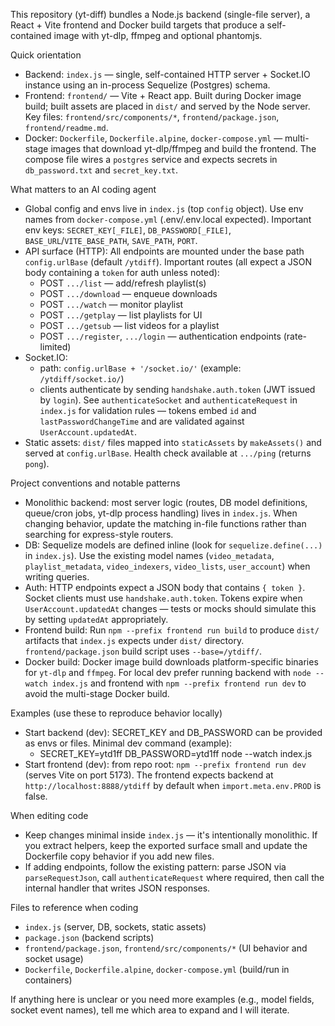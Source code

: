 This repository (yt-diff) bundles a Node.js backend (single-file server), a React + Vite frontend and Docker build targets that produce a self-contained image with yt-dlp, ffmpeg and optional phantomjs.

Quick orientation
- Backend: `index.js` — single, self-contained HTTP server + Socket.IO instance using an in-process Sequelize (Postgres) schema.
- Frontend: `frontend/` — Vite + React app. Built during Docker image build; built assets are placed in `dist/` and served by the Node server. Key files: `frontend/src/components/*`, `frontend/package.json`, `frontend/readme.md`.
- Docker: `Dockerfile`, `Dockerfile.alpine`, `docker-compose.yml` — multi-stage images that download yt-dlp/ffmpeg and build the frontend. The compose file wires a `postgres` service and expects secrets in `db_password.txt` and `secret_key.txt`.

What matters to an AI coding agent
- Global config and envs live in `index.js` (top `config` object). Use env names from `docker-compose.yml` (.env/.env.local expected). Important env keys: `SECRET_KEY[_FILE]`, `DB_PASSWORD[_FILE]`, `BASE_URL`/`VITE_BASE_PATH`, `SAVE_PATH`, `PORT`.
- API surface (HTTP): All endpoints are mounted under the base path `config.urlBase` (default `/ytdiff`). Important routes (all expect a JSON body containing a `token` for auth unless noted):
  - POST `.../list` — add/refresh playlist(s)
  - POST `.../download` — enqueue downloads
  - POST `.../watch` — monitor playlist
  - POST `.../getplay` — list playlists for UI
  - POST `.../getsub` — list videos for a playlist
  - POST `.../register`, `.../login` — authentication endpoints (rate-limited)
- Socket.IO:
  - path: `config.urlBase + '/socket.io/'` (example: `/ytdiff/socket.io/`)
  - clients authenticate by sending `handshake.auth.token` (JWT issued by `login`). See `authenticateSocket` and `authenticateRequest` in `index.js` for validation rules — tokens embed `id` and `lastPasswordChangeTime` and are validated against `UserAccount.updatedAt`.
- Static assets: `dist/` files mapped into `staticAssets` by `makeAssets()` and served at `config.urlBase`. Health check available at `.../ping` (returns `pong`).

Project conventions and notable patterns
- Monolithic backend: most server logic (routes, DB model definitions, queue/cron jobs, yt-dlp process handling) lives in `index.js`. When changing behavior, update the matching in-file functions rather than searching for express-style routers.
- DB: Sequelize models are defined inline (look for `sequelize.define(...)` in `index.js`). Use the existing model names (`video_metadata`, `playlist_metadata`, `video_indexers`, `video_lists`, `user_account`) when writing queries.
- Auth: HTTP endpoints expect a JSON body that contains `{ token }`. Socket clients must use `handshake.auth.token`. Tokens expire when `UserAccount.updatedAt` changes — tests or mocks should simulate this by setting `updatedAt` appropriately.
- Frontend build: Run `npm --prefix frontend run build` to produce `dist/` artifacts that `index.js` expects under `dist/` directory. `frontend/package.json` build script uses `--base=/ytdiff/`.
- Docker build: Docker image build downloads platform-specific binaries for `yt-dlp` and `ffmpeg`. For local dev prefer running backend with `node --watch index.js` and frontend with `npm --prefix frontend run dev` to avoid the multi-stage Docker build.

Examples (use these to reproduce behavior locally)
- Start backend (dev): SECRET_KEY and DB_PASSWORD can be provided as envs or files. Minimal dev command (example):
  - SECRET_KEY=ytd1ff DB_PASSWORD=ytd1ff node --watch index.js
- Start frontend (dev): from repo root: `npm --prefix frontend run dev` (serves Vite on port 5173). The frontend expects backend at `http://localhost:8888/ytdiff` by default when `import.meta.env.PROD` is false.

When editing code
- Keep changes minimal inside `index.js` — it's intentionally monolithic. If you extract helpers, keep the exported surface small and update the Dockerfile copy behavior if you add new files.
- If adding endpoints, follow the existing pattern: parse JSON via `parseRequestJson`, call `authenticateRequest` where required, then call the internal handler that writes JSON responses.

Files to reference when coding
- `index.js` (server, DB, sockets, static assets)
- `package.json` (backend scripts)
- `frontend/package.json`, `frontend/src/components/*` (UI behavior and socket usage)
- `Dockerfile`, `Dockerfile.alpine`, `docker-compose.yml` (build/run in containers)

If anything here is unclear or you need more examples (e.g., model fields, socket event names), tell me which area to expand and I will iterate.
